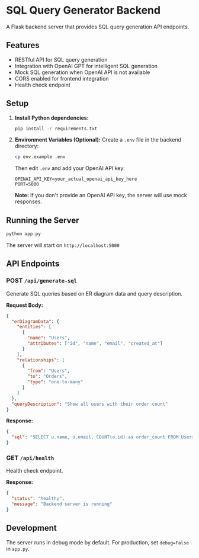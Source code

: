 # SQL Query Generator Backend

A Flask backend server that provides SQL query generation API endpoints.

## Features

- RESTful API for SQL query generation
- Integration with OpenAI GPT for intelligent SQL generation
- Mock SQL generation when OpenAI API is not available
- CORS enabled for frontend integration
- Health check endpoint

## Setup

1. **Install Python dependencies:**
   ```bash
   pip install -r requirements.txt
   ```

2. **Environment Variables (Optional):**
   Create a `.env` file in the backend directory:
   ```bash
   cp env.example .env
   ```
   
   Then edit `.env` and add your OpenAI API key:
   ```
   OPENAI_API_KEY=your_actual_openai_api_key_here
   PORT=5000
   ```

   **Note:** If you don't provide an OpenAI API key, the server will use mock responses.

## Running the Server

```bash
python app.py
```

The server will start on `http://localhost:5000`

## API Endpoints

### POST `/api/generate-sql`
Generate SQL queries based on ER diagram data and query description.

**Request Body:**
```json
{
  "erDiagramData": {
    "entities": [
      {
        "name": "Users",
        "attributes": ["id", "name", "email", "created_at"]
      }
    ],
    "relationships": [
      {
        "from": "Users",
        "to": "Orders",
        "type": "one-to-many"
      }
    ]
  },
  "queryDescription": "Show all users with their order count"
}
```

**Response:**
```json
{
  "sql": "SELECT u.name, u.email, COUNT(o.id) as order_count FROM Users u LEFT JOIN Orders o ON u.id = o.user_id GROUP BY u.id, u.name, u.email ORDER BY order_count DESC;"
}
```

### GET `/api/health`
Health check endpoint.

**Response:**
```json
{
  "status": "healthy",
  "message": "Backend server is running"
}
```

## Development

The server runs in debug mode by default. For production, set `debug=False` in `app.py`. 